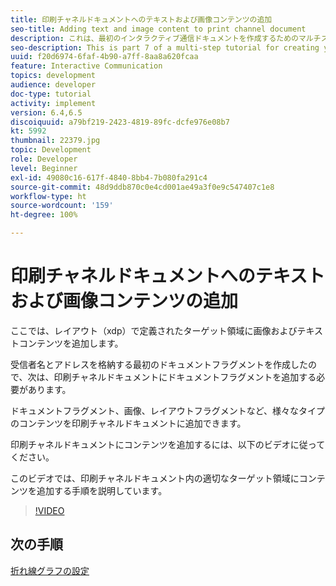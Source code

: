 ```yaml
---
title: 印刷チャネルドキュメントへのテキストおよび画像コンテンツの追加
seo-title: Adding text and image content to print channel document
description: これは、最初のインタラクティブ通信ドキュメントを作成するためのマルチステップチュートリアルの第 7 部です。 ここでは、レイアウト（xdp）で定義されたターゲット領域に画像およびテキストコンテンツを追加します。
seo-description: This is part 7 of a multi-step tutorial for creating your first interactive communications document. In this part, we will add images and text content to the target areas defined in the layout(xdp).
uuid: f20d6974-6faf-4b90-a7ff-8aa8a620fcaa
feature: Interactive Communication
topics: development
audience: developer
doc-type: tutorial
activity: implement
version: 6.4,6.5
discoiquuid: a79bf219-2423-4819-89fc-dcfe976e08b7
kt: 5992
thumbnail: 22379.jpg
topic: Development
role: Developer
level: Beginner
exl-id: 49080c16-617f-4840-8bb4-7b080fa291c4
source-git-commit: 48d9ddb870c0e4cd001ae49a3f0e9c547407c1e8
workflow-type: ht
source-wordcount: '159'
ht-degree: 100%

---
```


# 印刷チャネルドキュメントへのテキストおよび画像コンテンツの追加

ここでは、レイアウト（xdp）で定義されたターゲット領域に画像およびテキストコンテンツを追加します。

受信者名とアドレスを格納する最初のドキュメントフラグメントを作成したので、次は、印刷チャネルドキュメントにドキュメントフラグメントを追加する必要があります。

ドキュメントフラグメント、画像、レイアウトフラグメントなど、様々なタイプのコンテンツを印刷チャネルドキュメントに追加できます。

印刷チャネルドキュメントにコンテンツを追加するには、以下のビデオに従ってください。

このビデオでは、印刷チャネルドキュメント内の適切なターゲット領域にコンテンツを追加する手順を説明しています。

>[!VIDEO](https://video.tv.adobe.com/v/22379?quality=12&learn=on)

## 次の手順

[折れ線グラフの設定](./configuring-line-chart.md)
